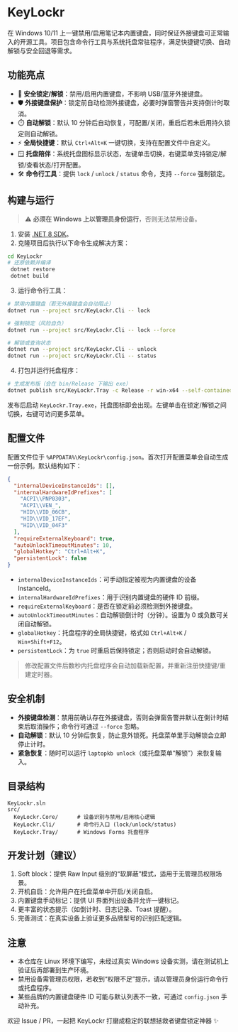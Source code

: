 # KeyLockr

在 Windows 10/11 上一键禁用/启用笔记本内置键盘，同时保证外接键盘可正常输入的开源工具。项目包含命令行工具与系统托盘常驻程序，满足快捷键切换、自动解锁与安全回退等需求。

## 功能亮点

- 🔐 **安全锁定/解锁**：禁用/启用内置键盘，不影响 USB/蓝牙外接键盘。
- 🛡️ **外接键盘保护**：锁定前自动检测外接键盘，必要时弹窗警告并支持倒计时取消。
- ⏱️ **自动解锁**：默认 10 分钟后自动恢复，可配置/关闭，重启后若未启用持久锁定则自动解锁。
- ⚡ **全局快捷键**：默认 `Ctrl+Alt+K` 一键切换，支持在配置文件中自定义。
- 🪟 **托盘陪伴**：系统托盘图标显示状态，左键单击切换，右键菜单支持锁定/解锁/查看状态/打开配置。
- 🛠️ **命令行工具**：提供 `lock` / `unlock` / `status` 命令，支持 `--force` 强制锁定。

## 构建与运行

> ⚠️ **必须在 Windows 上以管理员身份运行**，否则无法禁用设备。

1. 安装 [.NET 8 SDK](https://dotnet.microsoft.com/download/dotnet/8.0)。
2. 克隆项目后执行以下命令生成解决方案：

```bash
cd KeyLockr
# 还原依赖并编译
 dotnet restore
 dotnet build
```

3. 运行命令行工具：

```bash
# 禁用内置键盘（若无外接键盘会自动阻止）
dotnet run --project src/KeyLockr.Cli -- lock

# 强制锁定（风险自负）
dotnet run --project src/KeyLockr.Cli -- lock --force

# 解锁或查询状态
dotnet run --project src/KeyLockr.Cli -- unlock
dotnet run --project src/KeyLockr.Cli -- status
```

4. 打包并运行托盘程序：

```bash
# 生成发布版（会在 bin/Release 下输出 exe）
dotnet publish src/KeyLockr.Tray -c Release -r win-x64 --self-contained false
```

发布后启动 `KeyLockr.Tray.exe`，托盘图标即会出现。左键单击在锁定/解锁之间切换，右键可访问更多菜单。

## 配置文件

配置文件位于 `%APPDATA%\KeyLockr\config.json`。首次打开配置菜单会自动生成一份示例。默认结构如下：

```json
{
  "internalDeviceInstanceIds": [],
  "internalHardwareIdPrefixes": [
    "ACPI\\PNP0303",
    "ACPI\\VEN_",
    "HID\\VID_06CB",
    "HID\\VID_17EF",
    "HID\\VID_04F3"
  ],
  "requireExternalKeyboard": true,
  "autoUnlockTimeoutMinutes": 10,
  "globalHotkey": "Ctrl+Alt+K",
  "persistentLock": false
}
```

- `internalDeviceInstanceIds`：可手动指定被视为内置键盘的设备 InstanceId。
- `internalHardwareIdPrefixes`：用于识别内置键盘的硬件 ID 前缀。
- `requireExternalKeyboard`：是否在锁定前必须检测到外接键盘。
- `autoUnlockTimeoutMinutes`：自动解锁倒计时（分钟）。设置为 0 或负数可关闭自动解锁。
- `globalHotkey`：托盘程序的全局快捷键，格式如 `Ctrl+Alt+K` / `Win+Shift+F12`。
- `persistentLock`：为 `true` 时重启后保持锁定；否则启动时会自动解锁。

> 修改配置文件后数秒内托盘程序会自动加载新配置，并重新注册快捷键/重建定时器。

## 安全机制

- **外接键盘检测**：禁用前确认存在外接键盘，否则会弹窗告警并默认在倒计时结束后取消操作；命令行可通过 `--force` 忽略。
- **自动解锁**：默认 10 分钟后恢复，防止意外锁死。托盘菜单里手动解锁会立即停止计时。
- **紧急恢复**：随时可以运行 `laptopkb unlock`（或托盘菜单“解锁”）来恢复输入。

## 目录结构

```
KeyLockr.sln
src/
  KeyLockr.Core/      # 设备识别与禁用/启用核心逻辑
  KeyLockr.Cli/       # 命令行入口 (lock/unlock/status)
  KeyLockr.Tray/      # Windows Forms 托盘程序
```

## 开发计划（建议）

1. Soft block：提供 Raw Input 级别的“软屏蔽”模式，适用于无管理员权限场景。
2. 开机自启：允许用户在托盘菜单中开启/关闭自启。
3. 内置键盘手动标记：提供 UI 界面列出设备并允许一键标记。
4. 更丰富的状态提示（如倒计时、日志记录、Toast 提醒）。
5. 完善测试：在真实设备上验证更多品牌型号的识别匹配逻辑。

## 注意

- 本仓库在 Linux 环境下编写，未经过真实 Windows 设备实测，请在测试机上验证后再部署到生产环境。
- 禁用设备需管理员权限，若收到“权限不足”提示，请以管理员身份运行命令行或托盘程序。
- 某些品牌的内置键盘硬件 ID 可能与默认列表不一致，可通过 `config.json` 手动补充。

欢迎 Issue / PR，一起把 KeyLockr 打磨成稳定的联想拯救者键盘锁定神器 ✨
